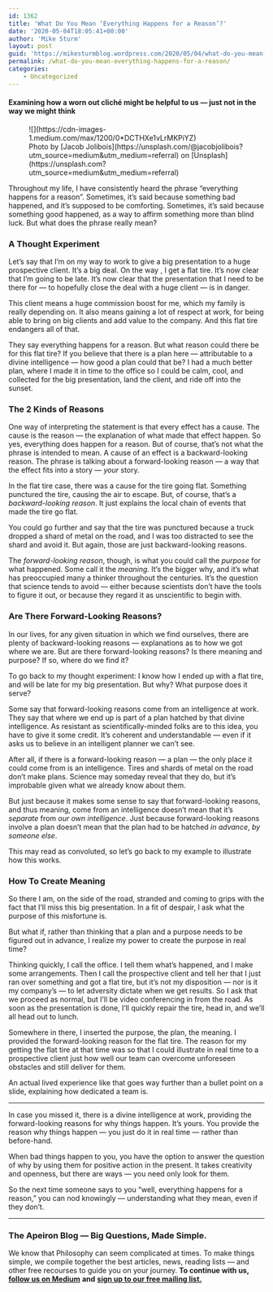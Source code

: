 ```yaml
---
id: 1362
title: 'What Do You Mean ‘Everything Happens for a Reason’?'
date: '2020-05-04T18:05:41+00:00'
author: 'Mike Sturm'
layout: post
guid: 'https://mikesturmblog.wordpress.com/2020/05/04/what-do-you-mean-everything-happens-for-a-reason/'
permalink: /what-do-you-mean-everything-happens-for-a-reason/
categories:
    - Uncategorized
---
```


#### Examining how a worn out **cliché** might be helpful to us — just not in the way we might think

<figure class="wp-caption">![](https://cdn-images-1.medium.com/max/1200/0*DCTHXe1vLrMKPiYZ)<figcaption class="wp-caption-text">Photo by [Jacob Jolibois](https://unsplash.com/@jacobjolibois?utm_source=medium&utm_medium=referral) on [Unsplash](https://unsplash.com?utm_source=medium&utm_medium=referral)</figcaption></figure>Throughout my life, I have consistently heard the phrase “everything happens for a reason”. Sometimes, it’s said because something bad happened, and it’s supposed to be comforting. Sometimes, it’s said because something good happened, as a way to affirm something more than blind luck. But what does the phrase really mean?

### A Thought Experiment

Let’s say that I’m on my way to work to give a big presentation to a huge prospective client. It’s a big deal. On the way , I get a flat tire. It’s now clear that I’m going to be late. It’s now clear that the presentation that I need to be there for — to hopefully close the deal with a huge client — is in danger.

This client means a huge commission boost for me, which my family is really depending on. It also means gaining a lot of respect at work, for being able to bring on big clients and add value to the company. And this flat tire endangers all of that.

They say everything happens for a reason. But what reason could there be for this flat tire? If you believe that there is a plan here — attributable to a divine intelligence — how good a plan could that be? I had a much better plan, where I made it in time to the office so I could be calm, cool, and collected for the big presentation, land the client, and ride off into the sunset.

### The 2 Kinds of Reasons

One way of interpreting the statement is that every effect has a cause. The cause is the reason — the explanation of what made that effect happen. So yes, everything does happen for a reason. But of course, that’s not what the phrase is intended to mean. A cause of an effect is a backward-looking reason. The phrase is talking about a forward-looking reason — a way that the effect fits into a story — *your* story.

In the flat tire case, there was a cause for the tire going flat. Something punctured the tire, causing the air to escape. But, of course, that’s a *backward-looking reason*. It just explains the local chain of events that made the tire go flat.

You could go further and say that the tire was punctured because a truck dropped a shard of metal on the road, and I was too distracted to see the shard and avoid it. But again, those are just backward-looking reasons.

The *forward-looking reason*, though, is what you could call the *purpose* for what happened. Some call it the *meaning*. It’s the bigger why, and it’s what has preoccupied many a thinker throughout the centuries. It’s the question that science tends to avoid — either because scientists don’t have the tools to figure it out, or because they regard it as unscientific to begin with.

### Are There Forward-Looking Reasons?

In our lives, for any given situation in which we find ourselves, there are plenty of backward-looking reasons — explanations as to how we got where we are. But are there forward-looking reasons? Is there meaning and purpose? If so, where do we find it?

To go back to my thought experiment: I know how I ended up with a flat tire, and will be late for my big presentation. But why? What purpose does it serve?

Some say that forward-looking reasons come from an intelligence at work. They say that where we end up is part of a plan hatched by that divine intelligence. As resistant as scientifically-minded folks are to this idea, you have to give it some credit. It’s coherent and understandable — even if it asks us to believe in an intelligent planner we can’t see.

After all, if there is a forward-looking reason — a plan — the only place it could come from is an intelligence. Tires and shards of metal on the road don’t make plans. Science may someday reveal that they do, but it’s improbable given what we already know about them.

But just because it makes some sense to say that forward-looking reasons, and thus meaning, come from an intelligence doesn’t mean that it’s *separate* from *our own intelligence*. Just because forward-looking reasons involve a plan doesn’t mean that the plan had to be hatched *in advance*, *by someone else*.

This may read as convoluted, so let’s go back to my example to illustrate how this works.

### How To Create Meaning

So there I am, on the side of the road, stranded and coming to grips with the fact that I’ll miss this big presentation. In a fit of despair, I ask what the purpose of this misfortune is.

But what if, rather than thinking that a plan and a purpose needs to be figured out in advance, I realize my power to create the purpose in real time?

Thinking quickly, I call the office. I tell them what’s happened, and I make some arrangements. Then I call the prospective client and tell her that I just ran over something and got a flat tire, but it’s not my disposition — nor is it my company’s — to let adversity dictate when we get results. So I ask that we proceed as normal, but I’ll be video conferencing in from the road. As soon as the presentation is done, I’ll quickly repair the tire, head in, and we’ll all head out to lunch.

Somewhere in there, I inserted the purpose, the plan, the meaning. I provided the forward-looking reason for the flat tire. The reason for my getting the flat tire at that time was so that I could illustrate in real time to a prospective client just how well our team can overcome unforeseen obstacles and still deliver for them.

An actual lived experience like that goes way further than a bullet point on a slide, explaining how dedicated a team is.

---

In case you missed it, there is a divine intelligence at work, providing the forward-looking reasons for why things happen. It’s yours. You provide the reason why things happen — you just do it in real time — rather than before-hand.

When bad things happen to you, you have the option to answer the question of why by using them for positive action in the present. It takes creativity and openness, but there are ways — you need only look for them.

So the next time someone says to you “well, everything happens for a reason,” you can nod knowingly — understanding what they mean, even if they don’t.

---

### The Apeiron Blog — Big Questions, Made Simple.

We know that Philosophy can seem complicated at times. To make things simple, we compile together the best articles, news, reading lists — and other free recourses to guide you on your journey. **To continue with us,** [**follow us on Medium**](https://medium.com/the-apeiron-blog) **and** [**sign up to our free mailing list.**](https://mailchi.mp/434ba9f790c7/theapeironblog)